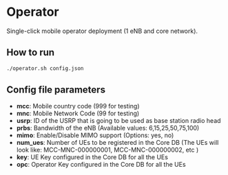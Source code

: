 # Operator

Single-click mobile operator deployment (1 eNB and core network).

## How to run
```bash
./operator.sh config.json
```

## Config file parameters
- **mcc**: Mobile country code (999 for testing)
- **mnc**: Mobile Network Code (99 for testing)
- **usrp**: ID of the USRP that is going to be used as base station radio head
- **prbs**: Bandwidth of the eNB (Available values: 6,15,25,50,75,100)
- **mimo**: Enable/Disable MIMO support (Options: yes, no)
- **num_ues**: Number of UEs to be registered in the Core DB (The UEs will look like: MCC-MNC-000000001, MCC-MNC-000000002, etc )
- **key**: UE Key configured in the Core DB for all the UEs
- **opc**: Operator Key configured in the Core DB for all the UEs
